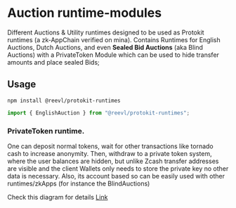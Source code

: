 # Auction runtime-modules

Different Auctions & Utility runtimes designed to be used as Protokit runtimes (a zk-AppChain verified on mina).
Contains Runtimes for English Auctions, Dutch Auctions, and even **Sealed Bid Auctions** (aka Blind Auctions) with a PrivateToken Module which can be used to hide transfer amounts and place sealed Bids;

## Usage

`npm install @reevl/protokit-runtimes`

```js
import { EnglishAuction } from "@reevl/protokit-runtimes";
```

### PrivateToken runtime.

One can deposit normal tokens, wait for other transactions like tornado cash to increase anonymity. Then, withdraw to a private token system, where the user balances are hidden, but unlike Zcash transfer addresses are visible and the client Wallets only needs to store the private key no other data is necessary. Also, its account based so can be easily used with other runtimes/zkApps (for instance the BlindAuctions)

Check this diagram for details [Link](https://www.tldraw.com/s/v2_c_eY_wik38jtjTM9CCJEOFb?viewport=-622%2C2805%2C4334%2C2251&page=page%3ABJuSPrIoJ9Xqmd4QazqKn)
